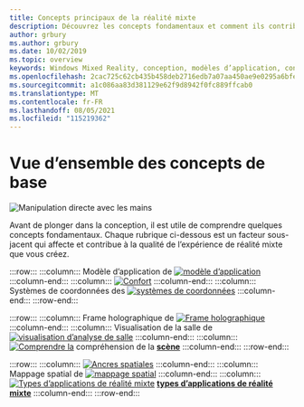 ```yaml
---
title: Concepts principaux de la réalité mixte
description: Découvrez les concepts fondamentaux et comment ils contribuent à la qualité des expériences de réalité mixte que vous créez pour vos utilisateurs.
author: grbury
ms.author: grbury
ms.date: 10/02/2019
ms.topic: overview
keywords: Windows Mixed Reality, conception, modèles d’application, contrôles, style, HoloLens, interaction, éléments UX, comportements, blocs de construction, casque de réalité mixte, casque Windows Mixed realisation, casque de réalité virtuelle, HoloLens, MRTK, Shared Computer Toolkit de réalité mixte, confort, modèle d’application, coordination, frame holographique
ms.openlocfilehash: 2cac725c62cb435b458deb2716edb7a07aa450ae9e0295a6bfe0cb7c1fabceb8
ms.sourcegitcommit: a1c086aa83d381129e62f9d8942f0fc889ffcab0
ms.translationtype: MT
ms.contentlocale: fr-FR
ms.lasthandoff: 08/05/2021
ms.locfileid: "115219362"
---
```

# <a name="core-concepts-overview"></a>Vue d’ensemble des concepts de base

![Manipulation directe avec les mains](images/05_CoreConcepts.png)

Avant de plonger dans la conception, il est utile de comprendre quelques concepts fondamentaux. Chaque rubrique ci-dessous est un facteur sous-jacent qui affecte et contribue à la qualité de l’expérience de réalité mixte que vous créez. 

:::row:::
    :::column:::
        Modèle d’application de [ ![ modèle d’application](images/teleportation-640px.png)](app-model.md) **[](app-model.md)**
    :::column-end:::
    :::column:::
       [ ![ Confort](images/comfort-chart.PNG)](comfort.md) **[](comfort.md)**
    :::column-end:::
    :::column:::
        Systèmes de coordonnées des [ ![ systèmes de coordonnées](images/coordinate-systems.PNG)](coordinate-systems.md) **[](coordinate-systems.md)**
    :::column-end:::
:::row-end:::

:::row:::
    :::column:::
        Frame holographique de [ ![ Frame holographique](images/destinationmars-750px.png)](holographic-frame.md) **[](holographic-frame.md)**
    :::column-end:::
    :::column:::
        Visualisation de la salle de [ ![ visualisation d’analyse de salle](images/sr-mixedworld-140429-8pm-00068-1000px.png)](room-scan-visualization.md) **[](room-scan-visualization.md)**
    :::column-end:::
    :::column:::
        [ ![ Comprendre la](images/scene-understanding.png)](scene-understanding.md) compréhension de la **[scène](scene-understanding.md)**
    :::column-end:::
:::row-end:::

:::row:::
    :::column:::
        [ ![ Ancres spatiales](images/azurespatialanchors.jpg)](spatial-anchors.md) **[](spatial-anchors.md)**
    :::column-end:::
    :::column:::
        Mappage spatial de [ ![ mappage spatial](images/surfacereconstruction.jpg)](spatial-mapping.md) **[](spatial-mapping.md)**
    :::column-end:::
    :::column:::
        [ ![ Types d’applications de réalité mixte](images/enhancedenvironmentapps-640px.jpg)](types-of-mixed-reality-apps.md) **[types d’applications de réalité mixte](types-of-mixed-reality-apps.md)**
    :::column-end:::
:::row-end:::

<br>

